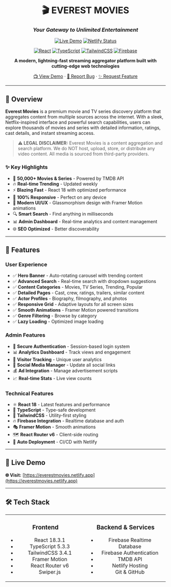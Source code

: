 <div align="center">

# 🎬 EVEREST MOVIES

### *Your Gateway to Unlimited Entertainment*

[![Live Demo](https://img.shields.io/badge/🌐_Live_Demo-everestmovies.netlify.app-blue?style=for-the-badge)](https://everestmovies.netlify.app)
[![Netlify Status](https://api.netlify.com/api/v1/badges/YOUR-BADGE-ID/deploy-status)](https://app.netlify.com/sites/everestmovies/deploys)

[![React](https://img.shields.io/badge/React-18.3.1-61DAFB?style=flat&logo=react&logoColor=white)](https://reactjs.org/)
[![TypeScript](https://img.shields.io/badge/TypeScript-5.3.3-3178C6?style=flat&logo=typescript&logoColor=white)](https://www.typescriptlang.org/)
[![TailwindCSS](https://img.shields.io/badge/Tailwind_CSS-3.4.1-38B2AC?style=flat&logo=tailwind-css&logoColor=white)](https://tailwindcss.com/)
[![Firebase](https://img.shields.io/badge/Firebase-10.8.0-FFCA28?style=flat&logo=firebase&logoColor=black)](https://firebase.google.com/)

**A modern, lightning-fast streaming aggregator platform built with cutting-edge web technologies**

[📺 View Demo](https://everestmovies.netlify.app) · [🐛 Report Bug](https://github.com/suadatbiniqbal/everest-movies/issues) · [✨ Request Feature](https://github.com/suadatbiniqbal/everest-movies/issues)

</div>

---

## 🌟 Overview

**Everest Movies** is a premium movie and TV series discovery platform that aggregates content from multiple sources across the internet. With a sleek, Netflix-inspired interface and powerful search capabilities, users can explore thousands of movies and series with detailed information, ratings, cast details, and instant streaming access.

> **⚠️ LEGAL DISCLAIMER:** Everest Movies is a content aggregation and search platform. We do NOT host, upload, store, or distribute any video content. All media is sourced from third-party providers.

### ✨ Key Highlights

- 🎯 **50,000+ Movies & Series** - Powered by TMDB API
- 🔥 **Real-time Trending** - Updated weekly
- ⚡ **Blazing Fast** - React 18 with optimized performance
- 📱 **100% Responsive** - Perfect on any device
- 🎨 **Modern UI/UX** - Glassmorphism design with Framer Motion animations
- 🔍 **Smart Search** - Find anything in milliseconds
- 📊 **Admin Dashboard** - Real-time analytics and content management
- 🌐 **SEO Optimized** - Better discoverability

---

## 🎥 Features

### User Experience
- ✅ **Hero Banner** - Auto-rotating carousel with trending content
- ✅ **Advanced Search** - Real-time search with dropdown suggestions
- ✅ **Content Categories** - Movies, TV Series, Trending, Popular
- ✅ **Detailed Pages** - Cast, crew, ratings, trailers, similar content
- ✅ **Actor Profiles** - Biography, filmography, and photos
- ✅ **Responsive Grid** - Adaptive layouts for all screen sizes
- ✅ **Smooth Animations** - Framer Motion powered transitions
- ✅ **Genre Filtering** - Browse by category
- ✅ **Lazy Loading** - Optimized image loading

### Admin Features
- 🔐 **Secure Authentication** - Session-based login system
- 📊 **Analytics Dashboard** - Track views and engagement
- 👥 **Visitor Tracking** - Unique user analytics
- 🔗 **Social Media Manager** - Update all social links
- 💰 **Ad Integration** - Manage advertisement scripts
- 📈 **Real-time Stats** - Live view counts

### Technical Features
- ⚛️ **React 18** - Latest features and performance
- 📘 **TypeScript** - Type-safe development
- 🎨 **TailwindCSS** - Utility-first styling
- 🔥 **Firebase Integration** - Realtime database and auth
- 🎭 **Framer Motion** - Smooth animations
- 🗺️ **React Router v6** - Client-side routing
- 🔄 **Auto Deployment** - CI/CD with Netlify

---

## 🚀 Live Demo

**🌐 Visit:** [https://everestmovies.netlify.app](https://everestmovies.netlify.app)




---

## 🛠️ Tech Stack

<table>
<tr>
<td align="center" width="50%">

### Frontend
- React 18.3.1
- TypeScript 5.3.3
- TailwindCSS 3.4.1
- Framer Motion
- React Router v6
- Swiper.js

</td>
<td align="center" width="50%">

### Backend & Services
- Firebase Realtime Database
- Firebase Authentication
- TMDB API
- Netlify Hosting
- Git & GitHub

</td>
</tr>
</table>

